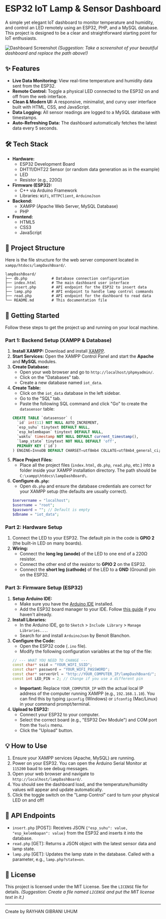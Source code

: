 # ESP32 IoT Lamp & Sensor Dashboard

A simple yet elegant IoT dashboard to monitor temperature and humidity, and control an LED remotely using an ESP32, PHP, and a MySQL database. This project is designed to be a clear and straightforward starting point for IoT enthusiasts.

![Dashboard Screenshot](path/to/your/screenshot.png)
*(Suggestion: Take a screenshot of your beautiful dashboard and replace the path above!)*

## ✨ Features

-   **Live Data Monitoring:** View real-time temperature and humidity data sent from the ESP32.
-   **Remote Control:** Toggle a physical LED connected to the ESP32 on and off from the web interface.
-   **Clean & Modern UI:** A responsive, minimalist, and curvy user interface built with HTML, CSS, and JavaScript.
-   **Data Logging:** All sensor readings are logged to a MySQL database with timestamps.
-   **Auto-Refreshing Data:** The dashboard automatically fetches the latest data every 5 seconds.

## 🛠️ Tech Stack

-   **Hardware:**
    -   ESP32 Development Board
    -   DHT11/DHT22 Sensor (or random data generation as in the example)
    -   LED
    -   Resistor (e.g., 220Ω)
-   **Firmware (ESP32):**
    -   C++ via Arduino Framework
    -   Libraries: `WiFi`, `HTTPClient`, `ArduinoJson`
-   **Backend:**
    -   XAMPP (Apache Web Server, MySQL Database)
    -   PHP
-   **Frontend:**
    -   HTML5
    -   CSS3
    -   JavaScript

## 📂 Project Structure

Here is the file structure for the web server component located in `xampp/htdocs/lampDashBoard/`.

```
lampDashBoard/
├── db.php           # Database connection configuration
├── index.html       # The main dashboard user interface
├── insert.php       # API endpoint for the ESP32 to insert data
├── lamp.php         # API endpoint to handle lamp control commands
├── read.php         # API endpoint for the dashboard to read data
└── README.md        # This documentation file
```

## 🚀 Getting Started

Follow these steps to get the project up and running on your local machine.

### Part 1: Backend Setup (XAMPP & Database)

1.  **Install XAMPP:** Download and install [XAMPP](https://www.apachefriends.org/index.html).
2.  **Start Services:** Open the XAMPP Control Panel and start the **Apache** and **MySQL** modules.
3.  **Create Database:**
    -   Open your web browser and go to `http://localhost/phpmyadmin/`.
    -   Click on the "Databases" tab.
    -   Create a new database named `iot_data`.
4.  **Create Table:**
    -   Click on the `iot_data` database in the left sidebar.
    -   Go to the "SQL" tab.
    -   Paste the following SQL command and click "Go" to create the `datasensor` table:
    ```sql
    CREATE TABLE `datasensor` (
      `id` int(11) NOT NULL AUTO_INCREMENT,
      `esp_suhu` tinytext DEFAULT NULL,
      `esp_kelembapan` tinytext DEFAULT NULL,
      `waktu` timestamp NOT NULL DEFAULT current_timestamp(),
      `lamp_state` tinytext NOT NULL DEFAULT 'off',
      PRIMARY KEY (`id`)
    ) ENGINE=InnoDB DEFAULT CHARSET=utf8mb4 COLLATE=utf8mb4_general_ci;
    ```
5.  **Place Project Files:**
    -   Place all the project files (`index.html`, `db.php`, `read.php`, etc.) into a folder inside your XAMPP installation directory. The path should be `C:\xampp\htdocs\lampDashBoard\`.
6.  **Configure `db.php`:**
    -   Open `db.php` and ensure the database credentials are correct for your XAMPP setup (the defaults are usually correct).
    ```php
    $servername = "localhost";
    $username = "root";
    $password = ""; // Default is empty
    $dbname = "iot_data";
    ```

### Part 2: Hardware Setup

1.  Connect the LED to your ESP32. The default pin in the code is **GPIO 2** (the built-in LED on many boards).
2.  **Wiring:**
    -   Connect the **long leg (anode)** of the LED to one end of a 220Ω resistor.
    -   Connect the other end of the resistor to **GPIO 2** on the ESP32.
    -   Connect the **short leg (cathode)** of the LED to a **GND** (Ground) pin on the ESP32.

### Part 3: Firmware Setup (ESP32)

1.  **Setup Arduino IDE:**
    -   Make sure you have the [Arduino IDE](https://www.arduino.cc/en/software) installed.
    -   Add the ESP32 board manager to your IDE. Follow [this guide](https://docs.espressif.com/projects/arduino-esp32/en/latest/installing.html) if you haven't already.
2.  **Install Libraries:**
    -   In the Arduino IDE, go to `Sketch` > `Include Library` > `Manage Libraries...`.
    -   Search for and install `ArduinoJson` by Benoit Blanchon.
3.  **Configure the Code:**
    -   Open the ESP32 code (`.ino` file).
    -   Modify the following configuration variables at the top of the file:
    ```cpp
    // --- WHAT YOU NEED TO CHANGE ---
    const char* ssid = "YOUR_WIFI_SSID";
    const char* password = "YOUR_WIFI_PASSWORD";
    const char* serverUrl = "http://YOUR_COMPUTER_IP/lampDashBoard/";
    const int LED_PIN = 2; // Change if you use a different pin
    ```
    -   **Important:** Replace `YOUR_COMPUTER_IP` with the actual local IP address of the computer running XAMPP (e.g., `192.168.1.10`). You can find this by typing `ipconfig` (Windows) or `ifconfig` (Mac/Linux) in your command prompt/terminal.
4.  **Upload to ESP32:**
    -   Connect your ESP32 to your computer.
    -   Select the correct board (e.g., "ESP32 Dev Module") and COM port from the `Tools` menu.
    -   Click the "Upload" button.

## 💡 How to Use

1.  Ensure your XAMPP services (Apache, MySQL) are running.
2.  Power on your ESP32. You can open the Arduino Serial Monitor at `115200` baud to see debug messages.
3.  Open your web browser and navigate to `http://localhost/lampDashBoard/`.
4.  You should see the dashboard load, and the temperature/humidity values will appear and update automatically.
5.  Click the toggle switch on the "Lamp Control" card to turn your physical LED on and off!

## 📄 API Endpoints

-   `insert.php` [POST]: Receives JSON `{"esp_suhu": value, "esp_kelembapan": value}` from the ESP32 and inserts it into the database.
-   `read.php` [GET]: Returns a JSON object with the latest sensor data and lamp state.
-   `lamp.php` [GET]: Updates the lamp state in the database. Called with a parameter, e.g., `lamp.php?state=on`.

## 📜 License

This project is licensed under the MIT License. See the `LICENSE` file for details.
*(Suggestion: Create a file named `LICENSE` and put the MIT license text in it.)*

---

Create by RAYHAN GIBRANI UHUM
